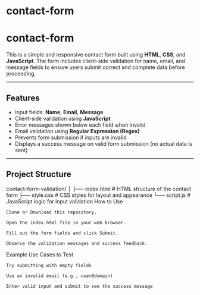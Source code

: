 # contact-form
# contact-form


This is a simple and responsive contact form built using **HTML**, **CSS**, and **JavaScript**. The form includes client-side validation for name, email, and message fields to ensure users submit correct and complete data before proceeding.

---

##  Features

- Input fields: **Name**, **Email**, **Message**
- Client-side validation using **JavaScript**
- Error messages shown below each field when invalid
- Email validation using **Regular Expression (Regex)**
- Prevents form submission if inputs are invalid
- Displays a success message on valid form submission (no actual data is sent)

---

##  Project Structure

contact-form-validation/
│
├── index.html # HTML structure of the contact form
├── style.css # CSS styles for layout and appearance
└── script.js # JavaScript logic for input validation
How to Use

    Clone or Download this repository.

    Open the index.html file in your web browser.

    Fill out the form fields and click Submit.

    Observe the validation messages and success feedback.

 Example Use Cases to Test

    Try submitting with empty fields

    Use an invalid email (e.g., user@domain)

    Enter valid input and submit to see the success message
